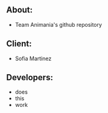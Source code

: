 ## About:
- Team Animania's github repository
## Client: 
- Sofia Martinez

## Developers: 
- does
- this
- work
